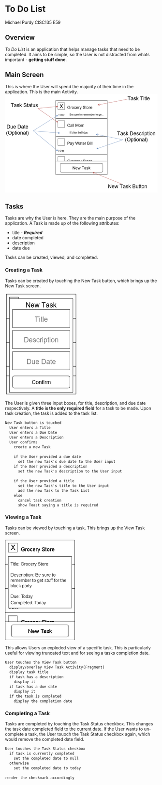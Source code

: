 # To Do List

Michael Purdy
CISC135 E59

## Overview

_To Do List_ is an application that helps manage tasks that need to be completed.
It aims to be simple, so the User is not distracted from whats important -
**getting stuff done**.

## Main Screen

This is where the User will spend the majority of their time in the application.
This is the main Activity.
![Main Screen](docs/MainScreen.png?raw=true "Main Screen")

## Tasks

Tasks are why the User is here.
They are the main purpose of the application.
A Task is made up of the following attributes:

* title - ___Required___
* date completed
* description
* date due

Tasks can be created, viewed, and completed.

### Creating a Task

Tasks can be created by touching the New Task button, which brings up the New Task screen.

![New Task Screen](docs/NewTaskScreen.png?raw=true "New Task Screen")

The User is given three input boxes, for title, description, and due date respectively.
A **title is the only required field** for a task to be made.
Upon task creation, the task is added to the task list.

```psudocode
New Task button is touched
  User enters a Title
  User enters a Due Date
  User enters a Description
  User confirms
    create a new Task

    if the User provided a due date
      set the new Task's due date to the User input
    if the User provided a description
      set the new Task's description to the User input

    if the User provided a title
      set the new Task's title to the User input
      add the new Task to the Task List
    else
      cancel task creation
      show Toast saying a title is required
```

### Viewing a Task

Tasks can be viewed by touching a task.
This brings up the View Task screen.

![Task View Screen](docs/TaskViewScreen.png?raw=true "Task View Screen")

This allows Users an exploded view of a specific task.
This is particularly useful for viewing truncated text and for seeing a tasks completion date.

```psudocode
User touches the View Task button
  display/overlay View Task Activity(Fragment)
  display task title
  if task has a description
    display it
  if task has a due date
    display it
  if the task is completed
    display the completion date
```

### Completing a Task

Tasks are completed by touching the Task Status checkbox.
This changes the task date completed field to the current date.
If the User wants to un-complete a task, the User touoch the Task Status checkbox again, which would remove the completed date field.

```psudocode
User touches the Task Status checkbox
  if task is currently completed
    set the completed date to null
  otherwise
    set the completed date to today

render the checkmark accordingly
```
